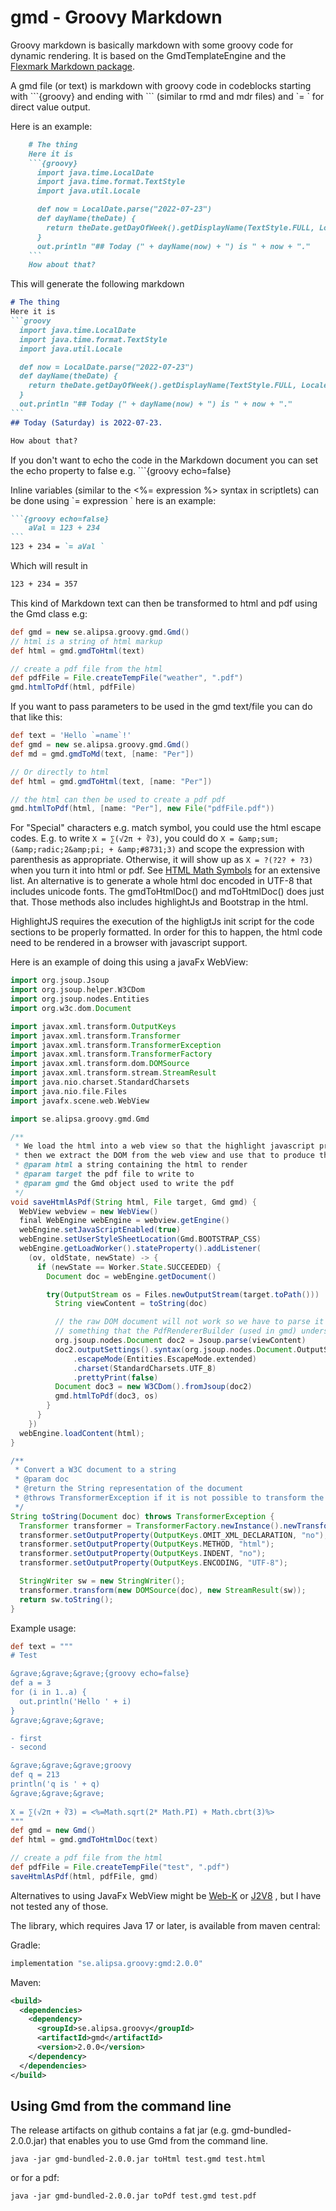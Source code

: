 # gmd - Groovy Markdown

Groovy markdown is basically markdown with some groovy code for dynamic rendering.
It is based on the GmdTemplateEngine and the [Flexmark
Markdown package](https://github.com/vsch/flexmark-java).

A gmd file (or text) is markdown with groovy code in codeblocks starting with \```{groovy} and ending with \```
(similar to rmd and mdr files) and \`= \` for direct value output.

Here is an example:

```markdown
    # The thing
    Here it is
    ```{groovy}
      import java.time.LocalDate
      import java.time.format.TextStyle
      import java.util.Locale

      def now = LocalDate.parse("2022-07-23")
      def dayName(theDate) {
        return theDate.getDayOfWeek().getDisplayName(TextStyle.FULL, Locale.getDefault())
      }
      out.println "## Today (" + dayName(now) + ") is " + now + "."
    ```
    How about that?    
```
This will generate the following markdown
````markdown
# The thing
Here it is
```groovy
  import java.time.LocalDate
  import java.time.format.TextStyle
  import java.util.Locale

  def now = LocalDate.parse("2022-07-23")
  def dayName(theDate) {
    return theDate.getDayOfWeek().getDisplayName(TextStyle.FULL, Locale.getDefault())
  }
  out.println "## Today (" + dayName(now) + ") is " + now + "."
```
## Today (Saturday) is 2022-07-23.

How about that?
````
If you don't want to echo the code in the Markdown document you can set the
echo property to false e.g. \```{groovy echo=false}

Inline variables (similar to the <%= expression %> syntax in scriptlets) can be done using \`= expression \`
here is an example:
````markdown
```{groovy echo=false}
    aVal = 123 + 234
```
123 + 234 = `= aVal `
````
Which will result in
```markdown
123 + 234 = 357
```

This kind of Markdown text can then be transformed to html and pdf using the Gmd class e.g:
```groovy
def gmd = new se.alipsa.groovy.gmd.Gmd()
// html is a string of html markup
def html = gmd.gmdToHtml(text)

// create a pdf file from the html
def pdfFile = File.createTempFile("weather", ".pdf")
gmd.htmlToPdf(html, pdfFile)
```

If you want to pass parameters to be used in the gmd text/file you can do that like this:
```groovy
def text = 'Hello `=name`!'
def gmd = new se.alipsa.groovy.gmd.Gmd()
def md = gmd.gmdToMd(text, [name: "Per"])

// Or directly to html
def html = gmd.gmdToHtml(text, [name: "Per"])

// the html can then be used to create a pdf pdf
gmd.htmlToPdf(html, [name: "Per"], new File("pdfFile.pdf"))
```

For "Special" characters e.g. match symbol, you could use the html escape codes. E.g.
to write `X = ∑(√2π + ∛3)`, you could do `X = &amp;sum;(&amp;radic;2&amp;pi; + &amp;#8731;3)` and scope the 
expression with parenthesis as appropriate. Otherwise, it will show up as `X = ?(?2? + ?3)` when you turn it into html or pdf.
See [HTML Math Symbols](https://www.toptal.com/designers/htmlarrows/math/) for an extensive list.
An alternative is to generate a whole html doc encoded in UTF-8 that includes unicode fonts. 
The gmdToHtmlDoc() and mdToHtmlDoc() does just that. Those methods also includes highlightJs and Bootstrap in the html.

HighlightJS requires the execution of the highligtJs init script for the code sections to be properly formatted. 
In order for this to happen, the html code need to be rendered in a browser with javascript support. 

Here is an example of doing this using a javaFx WebView:
```groovy
import org.jsoup.Jsoup
import org.jsoup.helper.W3CDom
import org.jsoup.nodes.Entities
import org.w3c.dom.Document

import javax.xml.transform.OutputKeys
import javax.xml.transform.Transformer
import javax.xml.transform.TransformerException
import javax.xml.transform.TransformerFactory
import javax.xml.transform.dom.DOMSource
import javax.xml.transform.stream.StreamResult
import java.nio.charset.StandardCharsets
import java.nio.file.Files
import javafx.scene.web.WebView

import se.alipsa.groovy.gmd.Gmd

/**
 * We load the html into a web view so that the highlight javascript properly add classes to code parts
 * then we extract the DOM from the web view and use that to produce the PDF
 * @param html a string containing the html to render
 * @param target the pdf file to write to
 * @param gmd the Gmd object used to write the pdf
 */
void saveHtmlAsPdf(String html, File target, Gmd gmd) {
  WebView webview = new WebView()
  final WebEngine webEngine = webview.getEngine()
  webEngine.setJavaScriptEnabled(true)
  webEngine.setUserStyleSheetLocation(Gmd.BOOTSTRAP_CSS)
  webEngine.getLoadWorker().stateProperty().addListener(
    (ov, oldState, newState) -> {
      if (newState == Worker.State.SUCCEEDED) {
        Document doc = webEngine.getDocument()

        try(OutputStream os = Files.newOutputStream(target.toPath()))  {
          String viewContent = toString(doc)

          // the raw DOM document will not work so we have to parse it again with jsoup to get
          // something that the PdfRendererBuilder (used in gmd) understands
          org.jsoup.nodes.Document doc2 = Jsoup.parse(viewContent)
          doc2.outputSettings().syntax(org.jsoup.nodes.Document.OutputSettings.Syntax.xml)
              .escapeMode(Entities.EscapeMode.extended)
              .charset(StandardCharsets.UTF_8)
              .prettyPrint(false)
          Document doc3 = new W3CDom().fromJsoup(doc2)
          gmd.htmlToPdf(doc3, os)
        } 
      }
    })
  webEngine.loadContent(html);
}

/**
 * Convert a W3C document to a string
 * @param doc
 * @return the String representation of the document
 * @throws TransformerException if it is not possible to transform the document
 */
String toString(Document doc) throws TransformerException {
  Transformer transformer = TransformerFactory.newInstance().newTransformer();
  transformer.setOutputProperty(OutputKeys.OMIT_XML_DECLARATION, "no");
  transformer.setOutputProperty(OutputKeys.METHOD, "html");
  transformer.setOutputProperty(OutputKeys.INDENT, "no");
  transformer.setOutputProperty(OutputKeys.ENCODING, "UTF-8");

  StringWriter sw = new StringWriter();
  transformer.transform(new DOMSource(doc), new StreamResult(sw));
  return sw.toString();
}
```
Example usage:

```groovy
def text = """
# Test

&grave;&grave;&grave;{groovy echo=false}
def a = 3
for (i in 1..a) {
  out.println('Hello ' + i)  
}
&grave;&grave;&grave;

- first 
- second

&grave;&grave;&grave;groovy
def q = 213
println('q is ' + q)
&grave;&grave;&grave;
 
X = ∑(√2π + ∛3) = <%=Math.sqrt(2* Math.PI) + Math.cbrt(3)%>
"""
def gmd = new Gmd()
def html = gmd.gmdToHtmlDoc(text)

// create a pdf file from the html
def pdfFile = File.createTempFile("test", ".pdf")
saveHtmlAsPdf(html, pdfFile, gmd)
```
Alternatives to using JavaFx WebView might be [Web-K](https://github.com/Earnix/Web-K) or [J2V8](https://github.com/eclipsesource/J2V8)
, but I have not tested any of those.

The library, which requires Java 17 or later, is available from maven central:

Gradle: 
```groovy
implementation "se.alipsa.groovy:gmd:2.0.0"
```

Maven:
```xml
<build>
  <dependencies>  
    <dependency>
      <groupId>se.alipsa.groovy</groupId>
      <artifactId>gmd</artifactId>
      <version>2.0.0</version>
    </dependency>
  </dependencies>
</build>
```
## Using Gmd from the command line
The release artifacts on github contains a fat jar (e.g. gmd-bundled-2.0.0.jar)
that enables you to use Gmd from the command line.
```
java -jar gmd-bundled-2.0.0.jar toHtml test.gmd test.html
```
or for a pdf:
```
java -jar gmd-bundled-2.0.0.jar toPdf test.gmd test.pdf
```
